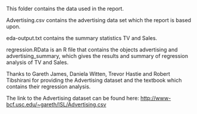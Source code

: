 This folder contains the data used in the report.

Advertising.csv contains the advertising data set which the report is based upon.

eda-output.txt contains the summary statistics TV and Sales.

regression.RData is an R file that contains the objects advertising and advertising_summary, which gives the results and summary of regression analysis of TV and Sales.

Thanks to Gareth James, Daniela Witten, Trevor Hastie and Robert Tibshirani for providing the Advertising dataset and the textbook which contains their regression analysis.

The link to the Advertising dataset can be found here:
http://www-bcf.usc.edu/~gareth/ISL/Advertising.csv
